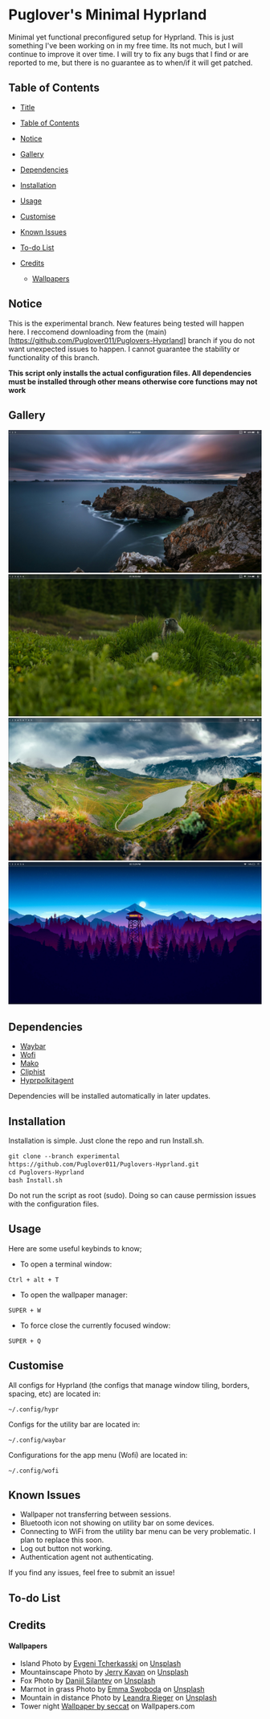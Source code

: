 # Puglover's Minimal Hyprland

Minimal yet functional preconfigured setup for Hyprland. This is just something I've been working on in my free time. Its not much, but I will continue to improve it over time. I will try to fix any bugs that I find or are reported to me, but there is no guarantee as to when/if it will get patched.

## Table of Contents

- <a href="https://github.com/Puglover011/Puglovers-Hyprland/blob/Experimental/README.md#puglovers-minimal-hyprland">Title</a>

- <a href="https://github.com/Puglover011/Puglovers-Hyprland/blob/Experimental/README.md#table-of-contents">Table of Contents</a>

- <a href="https://github.com/Puglover011/Puglovers-Hyprland/blob/Experimental/README.md#notice">Notice</a>

- <a href="https://github.com/Puglover011/Puglovers-Hyprland/blob/Experimental/README.md#gallery">Gallery</a>

- <a href="https://github.com/Puglover011/Puglovers-Hyprland/blob/Experimental/README.md#dependencies">Dependencies</a>

- <a href="https://github.com/Puglover011/Puglovers-Hyprland/blob/Experimental/README.md#installation">Installation</a>

- <a href="https://github.com/Puglover011/Puglovers-Hyprland/blob/Experimental/README.md#usage">Usage</a>

- <a href="https://github.com/Puglover011/Puglovers-Hyprland/blob/Experimental/README.md#customise">Customise</a>

- <a href="https://github.com/Puglover011/Puglovers-Hyprland/blob/Experimental/README.md#known-issues">Known Issues</a>

- <a href="https://github.com/Puglover011/Puglovers-Hyprland/blob/Experimental/README.md#to-do-list">To-do List</a>

- <a href="https://github.com/Puglover011/Puglovers-Hyprland/blob/Experimental/README.md#credits">Credits</a>

  - <a href="https://github.com/Puglover011/Puglovers-Hyprland/blob/Experimental/README.md#wallpapers">Wallpapers</a>

## Notice
This is the experimental branch. New features being tested will happen here. I reccomend downloading from the (main)[https://github.com/Puglover011/Puglovers-Hyprland] branch if you do not want unexpected issues to happen. I cannot guarantee the stability or functionality of this branch.

**This script only installs the actual configuration files. All dependencies must be installed through other means otherwise core functions may not work**


## Gallery

![Island](https://github.com/Puglover011/Puglovers-Hyprland/blob/Experimental/Screenshots/Island.png?raw=true)
![Marmot](https://github.com/Puglover011/Puglovers-Hyprland/blob/Experimental/Screenshots/Marmot.png?raw=true)
![Mountainscape](https://github.com/Puglover011/Puglovers-Hyprland/blob/Experimental/Screenshots/Mountainscape.png?raw=true)
![Forest Tower](https://github.com/Puglover011/Puglovers-Hyprland/blob/Experimental/Screenshots/Forest_Tower.png?raw=true)

## Dependencies

* [Waybar](https://github.com/Alexays/Waybar)
* [Wofi](https://github.com/SimplyCEO/wofi)
* [Mako](https://github.com/emersion/mako)
* [Cliphist](https://github.com/sentriz/cliphist)
* [Hyprpolkitagent](https://github.com/hyprwm/hyprpolkitagent)

Dependencies will be installed automatically in later updates.

## Installation

Installation is simple. Just clone the repo and run Install.sh.
```shell
git clone --branch experimental https://github.com/Puglover011/Puglovers-Hyprland.git
cd Puglovers-Hyprland
bash Install.sh
```
Do not run the script as root (sudo). Doing so can cause permission issues with the configuration files.

## Usage
Here are some useful keybinds to know;

- To open a terminal window:
```Keystroke
Ctrl + alt + T 
```

- To open the wallpaper manager:
```Keystroke
SUPER + W
```

- To force close the currently focused window:
```Keystroke
SUPER + Q
````

## Customise
All configs for Hyprland (the configs that manage window tiling, borders, spacing, etc) are located in:
````Directory
~/.config/hypr
````
Configs for the utility bar are located in:
````Directory
~/.config/waybar
````
Configurations for the app menu (Wofi) are located in:
````Directory
~/.config/wofi

````

## Known Issues
- Wallpaper not transferring between sessions.
- Bluetooth icon not showing on utility bar on some devices.
- Connecting to WiFi from the utility bar menu can be very problematic. I plan to replace this soon.
- Log out button not working.
- Authentication agent not authenticating.

If you find any issues, feel free to submit an issue!

## To-do List

## Credits
#### Wallpapers
- Island Photo by <a href="https://unsplash.com/@evgenit?utm_content=creditCopyText&utm_medium=referral&utm_source=unsplash">Evgeni Tcherkasski</a> on <a href="https://unsplash.com/photos/dramatic-ocean-seascape-with-rocky-coastline-at-dusk-rgIHfdb4E08?utm_content=creditCopyText&utm_medium=referral&utm_source=unsplash">Unsplash</a>
- Mountainscape Photo by <a href="https://unsplash.com/@jerrykavan?utm_content=creditCopyText&utm_medium=referral&utm_source=unsplash">Jerry Kavan</a> on <a href="https://unsplash.com/photos/dramatic-mountain-landscape-with-a-lake-and-stormy-sky-F2UvQ-iIqqA?utm_content=creditCopyText&utm_medium=referral&utm_source=unsplash">Unsplash</a>
- Fox Photo by <a href="https://unsplash.com/@betagamma?utm_content=creditCopyText&utm_medium=referral&utm_source=unsplash">Daniil Silantev</a> on <a href="https://unsplash.c om/photos/a-fox-rests-in-tall-grass-at-dawn-Rl7SZ19fgRQ?utm_content=creditCopyText&utm_medium=referral&utm_source=unsplash">Unsplash</a>
- Marmot in grass Photo by <a href="https://unsplash.com/@emmakphoto?utm_content=creditCopyText&utm_medium=referral&utm_source=unsplash">Emma Swoboda</a> on <a href="https://unsplash.com/photos/a-marmot-peeking-out-from-tall-grass-2yzmBTrdrac?utm_content=creditCopyText&utm_medium=referral&utm_source=unsplash">Unsplash</a>
- Mountain in distance Photo by <a href="https://unsplash.com/@leandrarieger?utm_content=creditCopyText&utm_medium=referral&utm_source=unsplash">Leandra Rieger</a> on <a href="https://unsplash.com/photos/dramatic-clouds-hover-over-an-autumn-landscape-gR5B7ocb-Ww?utm_content=creditCopyText&utm_medium=referral&utm_source=unsplash">Unsplash</a>
- Tower night <a href="https://wallpapers.com/wallpapers/chill-4k-lighthouse-art-kp2abbznw07w1e3c.html">Wallpaper by seccat</a> on Wallpapers.com
